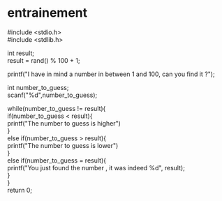 # entrainement

#include <stdio.h>			 	  				   	     
#include <stdlib.h>			 	  				   	     
			 	  				   	     
int result;			 	  				   	     
result = rand() % 100 + 1;			 	  				   	     
			 	  				   	     
printf("I have in mind a number in between 1 and 100, can you find it ?");			 	  				   	     
			 	  				   	     
int number_to_guess;			 	  				   	     
scanf("%d",number_to_guess);			 	  				   	     
			 	  				   	     
while(number_to_guess != result){			 	  				   	     
    if(number_to_guess < result){			 	  				   	     
        printf("The number to guess is higher")			 	  				   	     
    }			 	  				   	     
    else if(number_to_guess > result){			 	  				   	     
        printf("The number to guess is lower")			 	  				   	     
    }			 	  				   	     
    else if(number_to_guess = result){			 	  				   	     
        printf("You just found the number , it was indeed %d", result);			 	  				   	     
    }			 	  				   	     
}			 	  				   	     
return 0;			 	  				   	     

